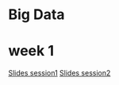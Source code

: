 # Big Data

# week 1
[Slides session1](https://docs.google.com/presentation/d/1FEq22r4F0eaCKhYHv21UAQ84_kXBtLf9/edit?usp=sharing&ouid=112454259737266877874&rtpof=true&sd=true)
[Slides session2](https://docs.google.com/presentation/d/1iAQpHKhpukmKMskodL0B1kY_Qs8MbTAO/edit?usp=sharing&ouid=112454259737266877874&rtpof=true&sd=true)

